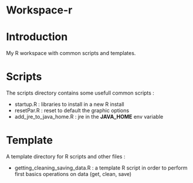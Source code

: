 Workspace-r
===========

# Introduction
My R workspace with common scripts and templates. 

# Scripts
The scripts directory contains some usefull common scripts :

* startup.R : libraries to install in a new R install
* resetPar.R : reset to default the graphic options
* add_jre_to_java_home.R : jre in the **JAVA_HOME** env variable

# Template
A template directory for R scripts and other files :

* getting_cleaning_saving_data.R : a template R script in order to perform first basics operations on data (get, clean, save)

